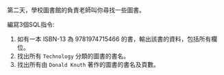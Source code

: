 第二天，學校圖書館的負責老師叫你尋找一些圖書。

編寫3個SQL指令:

1. 如有一本 ISBN-13 為 9781974715466 的書，輸出該書的資料，包括所有欄位。
2. 找出所有 `Technology` 分類的圖書的書名。
3. 找出所有由 `Donald Knuth` 著作的圖書的書名及頁數。
